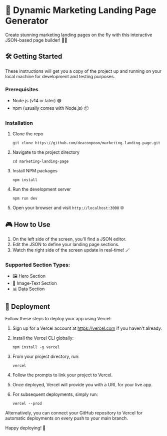 # 🚀 Dynamic Marketing Landing Page Generator

Create stunning marketing landing pages on the fly with this interactive JSON-based page builder! 🎨✨

## 🛠 Getting Started

These instructions will get you a copy of the project up and running on your local machine for development and testing purposes.

### Prerequisites

- Node.js (v14 or later) 🟢
- npm (usually comes with Node.js) 📦

### Installation

1. Clone the repo

   ```
   git clone https://github.com/deaconpoon/marketing-landing-page.git
   ```

2. Navigate to the project directory

   ```
   cd marketing-landing-page
   ```

3. Install NPM packages

   ```
   npm install
   ```

4. Run the development server

   ```
   npm run dev
   ```

5. Open your browser and visit `http://localhost:3000` 🌐

## 🎮 How to Use

1. On the left side of the screen, you'll find a JSON editor.
2. Edit the JSON to define your landing page sections.
3. Watch the right side of the screen update in real-time! 🪄

### Supported Section Types:

- 🖼 Hero Section
- 📝 Image-Text Section
- 📊 Data Section

## 🚀 Deployment

Follow these steps to deploy your app using Vercel:

1. Sign up for a Vercel account at https://vercel.com if you haven't already.

2. Install the Vercel CLI globally:

   ```
   npm install -g vercel
   ```

3. From your project directory, run:

   ```
   vercel
   ```

4. Follow the prompts to link your project to Vercel.

5. Once deployed, Vercel will provide you with a URL for your live app.

6. For subsequent deployments, simply run:
   ```
   vercel --prod
   ```

Alternatively, you can connect your GitHub repository to Vercel for automatic deployments on every push to your main branch.

Happy deploying! 🎉
